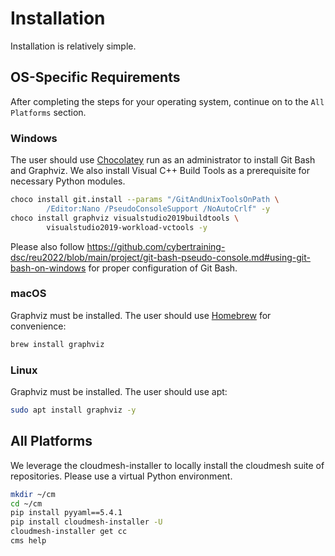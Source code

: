 # Installation

Installation is relatively simple.

## OS-Specific Requirements

After completing the steps for your operating system, 
continue on to the `All Platforms` section.

### Windows

The user should use [Chocolatey](https://chocolatey.org/install) run as
an administrator to install Git Bash and Graphviz. We also install Visual 
C++ Build Tools as a prerequisite for necessary Python modules.

```bash
choco install git.install --params "/GitAndUnixToolsOnPath \
        /Editor:Nano /PseudoConsoleSupport /NoAutoCrlf" -y
choco install graphviz visualstudio2019buildtools \
        visualstudio2019-workload-vctools -y
```

Please also follow <https://github.com/cybertraining-dsc/reu2022/blob/main/project/git-bash-pseudo-console.md#using-git-bash-on-windows>
for proper configuration of Git Bash.

### macOS

Graphviz must be installed. The user should use 
[Homebrew](https://brew.sh/) for convenience:

```zsh
brew install graphviz
```

### Linux

Graphviz must be installed. The user should use apt:

```bash
sudo apt install graphviz -y
```

## All Platforms

We leverage the cloudmesh-installer
to locally install the cloudmesh suite of repositories. Please use
a virtual Python environment.

```bash
mkdir ~/cm
cd ~/cm
pip install pyyaml==5.4.1
pip install cloudmesh-installer -U
cloudmesh-installer get cc
cms help
```